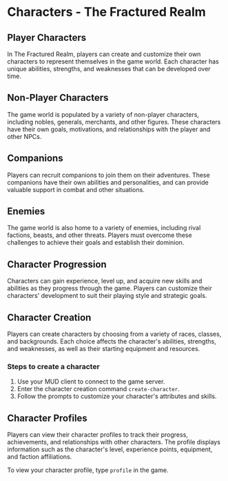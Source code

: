 # Characters - The Fractured Realm

## Player Characters

In The Fractured Realm, players can create and customize their own characters to represent themselves in the game world. Each character has unique abilities, strengths, and weaknesses that can be developed over time.

## Non-Player Characters

The game world is populated by a variety of non-player characters, including nobles, generals, merchants, and other figures. These characters have their own goals, motivations, and relationships with the player and other NPCs.

## Companions

Players can recruit companions to join them on their adventures. These companions have their own abilities and personalities, and can provide valuable support in combat and other situations.

## Enemies

The game world is also home to a variety of enemies, including rival factions, beasts, and other threats. Players must overcome these challenges to achieve their goals and establish their dominion.

## Character Progression

Characters can gain experience, level up, and acquire new skills and abilities as they progress through the game. Players can customize their characters' development to suit their playing style and strategic goals.

## Character Creation

Players can create characters by choosing from a variety of races, classes, and backgrounds. Each choice affects the character's abilities, strengths, and weaknesses, as well as their starting equipment and resources.

### Steps to create a character

1. Use your MUD client to connect to the game server.
2. Enter the character creation command `create-character`.
3. Follow the prompts to customize your character's attributes and skills.

## Character Profiles

Players can view their character profiles to track their progress, achievements, and relationships with other characters. The profile displays information such as the character's level, experience points, equipment, and faction affiliations.

To view your character profile, type `profile` in the game.
